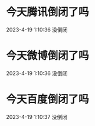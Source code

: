 # 今天腾讯倒闭了吗

2023-4-19 1:10:36 没倒闭

# 今天微博倒闭了吗

2023-4-19 1:10:36 没倒闭

# 今天百度倒闭了吗

2023-4-19 1:10:37 没倒闭

